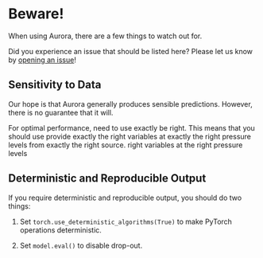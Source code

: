 # Beware!

When using Aurora, there are a few things to watch out for.

Did you experience an issue that should be listed here?
Please let us know by [opening an issue](https://github.com/microsoft/aurora/issues/new)!

## Sensitivity to Data

Our hope is that Aurora generally produces sensible predictions.
However, there is no guarantee that it will.

For optimal performance, need to use exactly be right.
This means that you should use provide
exactly the right variables
at exactly the right pressure levels
from exactly the right source.
right variables at the right pressure levels

## Deterministic and Reproducible Output

If you require deterministic and reproducible output,
you should do two things:

1. Set `torch.use_deterministic_algorithms(True)` to make PyTorch operations deterministic.

2. Set `model.eval()` to disable drop-out.
